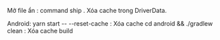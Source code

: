 Mở file ẩn : command ship .
Xóa cache trong DriverData.

Android:
yarn start -- --reset-cache : Xóa cache
cd android && ./gradlew clean : Xóa cache build
